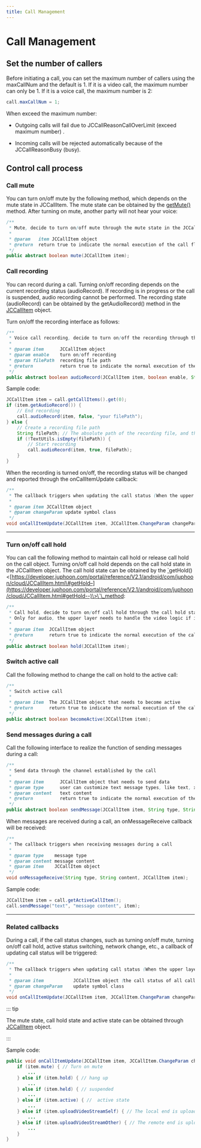 ```yaml
---
title: Call Management
---
```

# Call Management

## Set the number of callers

Before initiating a call, you can set the maximum number of callers
using the maxCallNum and the default is 1. If it is a video call, the
maximum number can only be 1. If it is a voice call, the maximum number
is 2:

``````java
call.maxCallNum = 1;
``````

When exceed the maximum number:

- Outgoing calls will fail due to JCCallReasonCallOverLimit (exceed
    maximum number) .

- Incoming calls will be rejected automatically because of the
    JCCallReasonBusy (busy).

## Control call process

### Call mute

You can turn on/off mute by the following method, which depends on the
mute state in JCCallItem. The mute state can be obtained by the
[getMute()](http://developer.juphoon.com/portal/reference/android/com/juphoon/cloud/JCCallItem.html#getMute--)
method. After turning on mute, another party will not hear your voice:

``````java
/**
 * Mute, decide to turn on/off mute through the mute state in the JCCallItem object
 *
 * @param   item JCCallItem object
 * @return  return true to indicate the normal execution of the call flow, and false to indicate call failed
 */
public abstract boolean mute(JCCallItem item);
``````

### Call recording

You can record during a call. Turning on/off recording depends on the
current recording status (audioRecord). If recording is in progress or
the call is suspended, audio recording cannot be performed. The
recording state (audioRecord) can be obtained by the getAudioRecord()
method in the
[JCCallItem](https://developer.juphoon.com/portal/reference/V2.1/android/com/juphoon/cloud/JCCallItem.html)
object.

Turn on/off the recording interface as follows:

``````java
/**
 * Voice call recording, decide to turn on/off the recording through the audioRecord state in the JCCallItem object
 *
 * @param item      JCCallItem object
 * @param enable    turn on/off recording
 * @param filePath  recording file path
 * @return          return true to indicate the normal execution of the call flow, and false to indicate call failed
 */
public abstract boolean audioRecord(JCCallItem item, boolean enable, String filePath);
``````

Sample code:

``````java
JCCallItem item = call.getCallItems().get(0);
if (item.getAudioRecord()) {
    // End recording
    call.audioRecord(item, false, "your filePath");
} else {
    // Create a recording file path
    String filePath; // The absolute path of the recording file, and the SDK will automatically create a recording file
    if (!TextUtils.isEmpty(filePath)) {
        // Start recording
        call.audioRecord(item, true, filePath);
    }
}
``````

When the recording is turned on/off, the recording status will be
changed and reported through the onCallItemUpdate callback:

``````java
/**
 * The callback triggers when updating the call status (When the upper layer receives this callback, you can obtain all the information and status of the call according to the JCCallItem object, thereby updating the call-related UI)
 *
 * @param item JCCallItem object
 * @param changeParam update symbol class
 */
void onCallItemUpdate(JCCallItem item, JCCallItem.ChangeParam changeParam);
``````

-----

### Turn on/off call hold

You can call the following method to maintain call hold or release call
hold on the call object. Turning on/off call hold depends on the call
hold state in the JCCallItem object. The call hold state can be obtained
by the [<span id="id61" class="problematic">\`</span>](#id60)getHold()
\<[https://developer.juphoon.com/portal/reference/V2.1/android/com/juphoon/cloud/JCCallItem.html\#getHold–](https://developer.juphoon.com/portal/reference/V2.1/android/com/juphoon/cloud/JCCallItem.html#getHold--)\>\`\_method:

``````java
/**
 * Call hold, decide to turn on/off call hold through the call hold state in the JCCallItem object
 * Only for audio, the upper layer needs to handle the video logic if it is a video call
 *
 * @param item  JCCallItem object
 * @return      return true to indicate the normal execution of the call flow, and false to indicate call failed
 */
public abstract boolean hold(JCCallItem item);
``````

### Switch active call

Call the following method to change the call on hold to the active call:

``````java
/**
 * Switch active call
 *
 * @param item  The JCCallItem object that needs to become active
 * @return      return true to indicate the normal execution of the call flow, and false to indicate call failed
 */
public abstract boolean becomeActive(JCCallItem item);
``````

### Send messages during a call

Call the following interface to realize the function of sending messages
during a call:

``````java
/**
 * Send data through the channel established by the call
 *
 * @param item      JCCallItem object that needs to send data
 * @param type      user can customize text message types, like text, xml, etc.
 * @param content   text content
 * @return          return true to indicate the normal execution of the call flow, and false to indicate call failed
 */
public abstract boolean sendMessage(JCCallItem item, String type, String content);
``````

When messages are received during a call, an onMessageReceive callback
will be received:

``````java
/**
 * The callback triggers when receiving messages during a call
 *
 * @param type    message type
 * @param content message content
 * @param item    JCCallItem object
 */
void onMessageReceive(String type, String content, JCCallItem item);
``````

Sample code:

``````java
JCCallItem item = call.getActiveCallItem();
call.sendMessage("text", "message content", item);
``````

-----

### Related callbacks

During a call, if the call status changes, such as turning on/off mute,
turning on/off call hold, active status switching, network change, etc.,
a callback of updating call status will be triggered:

``````java
/**
 * The callback triggers when updating call status (When the upper layer receives this callback, you can obtain all the information and status of the call according to the JCCallItem object, thereby updating the call-related UI)
 *
 * @param item           JCCallItem object（the call status of all calls will be updated if the value of item is null）
 * @param changeParam    update symbol class
 */
void onCallItemUpdate(JCCallItem item, JCCallItem.ChangeParam changeParam);
``````

::: tip

The mute state, call hold state and active state can be obtained through
[JCCallItem](https://developer.juphoon.com/portal/reference/V2.1/android/com/juphoon/cloud/JCCallItem.html)
object.

:::

Sample code:

``````java
public void onCallItemUpdate(JCCallItem item, JCCallItem.ChangeParam changeParam) {
    if (item.mute) { // Turn on mute
        ...
    } else if (item.hold) { // hang up
        ...
    } else if (item.held) { // suspended
        ...
    } else if (item.active) { //  active state
        ...
    } else if (item.uploadVideoStreamSelf) { // The local end is uploading a video stream
        ...
    } else if (item.uploadVideoStreamOther) { // The remote end is uploading a video stream
        ...
    }
}
``````
